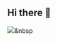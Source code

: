 ## Hi there 👋

<img src="https://img.shields.io/badge/${아이콘}-${색상}?style=${flat}&logo=${텍스트}&logoColor=${텍스트 색상}"/></a>&nbsp

<!--
**MetaStudy999/metastudy999** is a ✨ _special_ ✨ repository because its `README.md` (this file) appears on your GitHub profile.

Here are some ideas to get you started:

- 🔭 I’m currently working on ...
- 🌱 I’m currently learning ...
- 👯 I’m looking to collaborate on ...
- 🤔 I’m looking for help with ...
- 💬 Ask me about ...
- 📫 How to reach me: ...
- 😄 Pronouns: ...
- ⚡ Fun fact: ...

----------
vercel.app
----------

![header](https://capsule-render.vercel.app/api?type=${배경타입}&color=auto&height=${높이}&section=header&text=${텍스트}&fontSize=${글자크기}&animation=${텍스트 효과})

// 내 옵션
배경타입 : waving
높이 : 200
텍스트 : HelloWorld!%20!🥳
글자크기 : 50
텍스트효과 : twinkling


<img src="https://img.shields.io/badge/${아이콘}-${색상}?style=${뱃지스타일}&logo=${텍스트}&logoColor=${텍스트 색상}"/></a>&nbsp

// 사용한 옵션
뱃지스타일 : flat

-->
